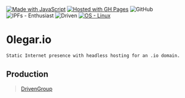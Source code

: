 [![Made with JavaScript](https://img.shields.io/badge/Made_with-JavaScript-blue?logo=javascript&logoColor=white)](https://www.javascript.com/) [![Hosted with GH Pages](https://img.shields.io/badge/Hosted_with-GitHub_Pages-blue?logo=github&logoColor=white)](https://pages.github.com/) ![GitHub](https://img.shields.io/badge/GitHub-Love-grey?labelColor=red&style=plastic&logo=GitHub) ![IPFs - Enthusiast](https://img.shields.io/badge/IPFs-Enthusiast-blueviolet)
![Driven](https://img.shields.io/badge/Driven-Group-grey?labelColor=green&style=plastic)  [![OS - Linux](https://img.shields.io/badge/OS-Linux-blue?logo=linux&logoColor=white)](https://www.linux.org/)


# 0legar.io

```html
Static Internet presence with headless hosting for an .io domain.
```
## 

## Production
> [DrivenGroup](https://drivengroup.us/)
